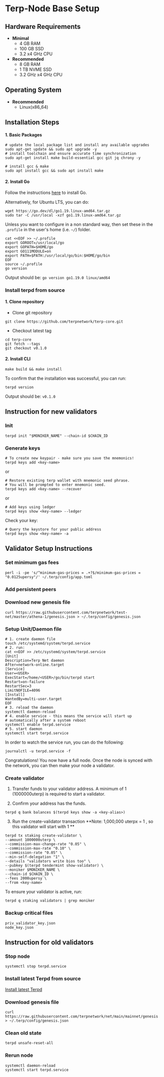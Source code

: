 #  Terp-Node Base Setup

## Hardware Requirements
* **Minimal**
    * 4 GB RAM
    * 100 GB SSD
    * 3.2 x4 GHz CPU
* **Recommended**
    * 8 GB RAM
    * 1 TB NVME SSD
    * 3.2 GHz x4 GHz CPU

## Operating System

* **Recommended**
    * Linux(x86_64)


## Installation Steps
#### 1. Basic Packages
```bash:
# update the local package list and install any available upgrades 
sudo apt-get update && sudo apt upgrade -y 
# install toolchain and ensure accurate time synchronization 
sudo apt-get install make build-essential gcc git jq chrony -y
```
```bash:
# install gcc & make
sudo apt install gcc && sudo apt install make
```

#### 2. Install Go
Follow the instructions [here](https://golang.org/doc/install) to install Go.

Alternatively, for Ubuntu LTS, you can do:
```bash:
wget https://go.dev/dl/go1.19.linux-amd64.tar.gz
sudo tar -C /usr/local -xzf go1.19.linux-amd64.tar.gz
```

Unless you want to configure in a non standard way, then set these in the `.profile` in the user's home (i.e. `~/`) folder.

```bash:
cat <<EOF >> ~/.profile
export GOROOT=/usr/local/go
export GOPATH=$HOME/go
export GO111MODULE=on
export PATH=$PATH:/usr/local/go/bin:$HOME/go/bin
EOF
source ~/.profile
go version
```

Output should be: `go version go1.19.0 linux/amd64`

<a id="install-terpd"></a>
### Install terpd from source

#### 1. Clone repository

* Clone git repository
```shell
git clone https://github.com/terpnetwork/terp-core.git
```
* Checkout latest tag
```shell
cd terp-core
git fetch --tags
git checkout v0.1.0
```
#### 2. Install CLI
```shell
make build && make install
```

To confirm that the installation was successful, you can run:

```bash:
terpd version
```
Output should be: `v0.1.0`

## Instruction for new validators

### Init
```bash:
terpd init "$MONIKER_NAME" --chain-id $CHAIN_ID
```

### Generate keys

```bash:
# To create new keypair - make sure you save the mnemonics!
terpd keys add <key-name> 
```

or
```
# Restore existing terp wallet with mnemonic seed phrase. 
# You will be prompted to enter mnemonic seed. 
terpd keys add <key-name> --recover
```
or
```
# Add keys using ledger
terpd keys show <key-name> --ledger
```

Check your key:
```
# Query the keystore for your public address 
terpd keys show <key-name> -a
```

## Validator Setup Instructions

### Set minimum gas fees
```bash:
perl -i -pe 's/^minimum-gas-prices = .+?$/minimum-gas-prices = "0.0125upersy"/' ~/.terp/config/app.toml
```

### Add persistent peers


### Download new genesis file
```bash:
curl https://raw.githubusercontent.com/terpnetwork/test-net/master/athena-1/genesis.json > ~/.terp/config/genesis.json
```

### Setup Unit/Daemon file

```bash:
# 1. create daemon file
touch /etc/systemd/system/terpd.service
# 2. run:
cat <<EOF >> /etc/systemd/system/terpd.service
[Unit]
Description=Terp Net daemon
After=network-online.target
[Service]
User=<USER>
ExecStart=/home/<USER>/go/bin/terpd start
Restart=on-failure
RestartSec=3
LimitNOFILE=4096
[Install]
WantedBy=multi-user.target
EOF
# 3. reload the daemon
systemctl daemon-reload
# 4. enable service - this means the service will start up 
# automatically after a system reboot
systemctl enable terpd.service
# 5. start daemon
systemctl start terpd.service
```

In order to watch the service run, you can do the following:
```
journalctl -u terpd.service -f
```

Congratulations! You now have a full node. Once the node is synced with the network, 
you can then make your node a validator.

### Create validator
1. Transfer funds to your validator address. A minimum of 1  (1000000uterp) is required to start a validator.

2. Confirm your address has the funds.

```
terpd q bank balances $(terpd keys show -a <key-alias>)
```

3. Run the create-validator transaction
**Note: 1,000,000 uterpx = 1 , so this validator will start with 1 **

```bash:
terpd tx staking create-validator \ 
--amount 1000000uterp \ 
--commission-max-change-rate "0.05" \ 
--commission-max-rate "0.10" \ 
--commission-rate "0.05" \ 
--min-self-delegation "1" \ 
--details "validators write bios too" \ 
--pubkey $(terpd tendermint show-validator) \ 
--moniker $MONIKER_NAME \ 
--chain-id $CHAIN_ID \ 
--fees 2000upersy \
--from <key-name>
```

To ensure your validator is active, run:
```
terpd q staking validators | grep moniker
```

### Backup critical files
```bash:
priv_validator_key.json
node_key.json
```

## Instruction for old validators

### Stop node
```bash:
systemctl stop terpd.service
```

### Install latest Terpd from source

[Install latest Terpd](#install-terpd)

### Download genesis file
```bash:
curl https://raw.githubusercontent.com/terpnetwork/net/main/mainnet/genesis.json > ~/.terp/config/genesis.json
```

### Clean old state

```bash:
terpd unsafe-reset-all
```

### Rerun node
```bash:
systemctl daemon-reload
systemctl start terpd.service
```
